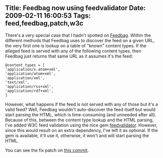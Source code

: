 Title: Feedbag now using feedvalidator
Date: 2009-02-11 16:00:53
Tags: feed,feedbag,patch,w3c
---
There's a very special case that I hadn't spotted on <a href="http://axiombox.com/feedbag">Feedbag</a>. Within the different methods that Feedbag uses to discover the feed on a given URL, the very first one is lookup on a table of "known" content types. If the alleged feed is served with any of the following content types, then Feedbag just returns that same URL as it assumes it's the feed:
<pre><code>@content_types = [
'application/x.atom+xml',
'application/atom+xml',
'application/xml',
'text/xml',
'application/rss+xml',
'application/rdf+xml',
]</code></pre>
However, what happens if the feed is not served with any of those but it's a valid feed? Well, Feedbag wouldn't auto-discover the feed itself but would start parsing the HTML, which is time-consuming (and unneeded after all). Because of this, between the content type lookup and the HTML parsing, I've added W3C feed validation using the nice gem <a href="http://feedvalidator.rubyforge.org/">feedvalidator</a>. However, since this would result on an extra dependency, I've left it as optional. If the gem is available, it'll use it, otherwise, it won't and will start parsing the HTML.

You can see the fix patch on <a href="http://github.com/damog/feedbag/commit/227434c850b6421e421a0fc54463c2e5f26cd619">this commit</a>.